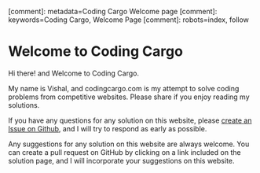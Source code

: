 [comment]: metadata=Coding Cargo Welcome page
[comment]: keywords=Coding Cargo, Welcome Page
[comment]: robots=index, follow

<h1>Welcome to Coding Cargo</h1>
<p>
Hi there! and Welcome to Coding Cargo.
</p>
<p>
My name is Vishal, and codingcargo.com is my attempt to solve coding problems from competitive websites. Please share if you enjoy reading my solutions. 
</p>
<p>
If you have any questions for any solution on this website, please <a href="https://github.com/vchoudhari45/codingcargo/issues" target="_blank" rel="noopener noreferrer" class="absolute">create an Issue on Github</a>, and I will try to respond as early as possible.
</p>
<p>
Any suggestions for any solution on this website are always welcome. You can create a pull request on GitHub by clicking on a link included on the solution page, and I will incorporate your suggestions on this website.
</p>